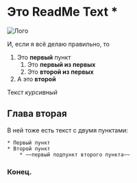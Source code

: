 # Это **ReadMe Text** *

![Лого](https://mindbodyshe.com/wp-content/uploads/2018/07/samples-of-logo-designs-sample-of-company-logo-design-ngo-logo-design-samples.jpg)

И, если я всё делаю правильно, то
1. Это **первый** пункт
	1. Это **первый из первых**
	2. Это **второй из первых**
2. А это **второй**

Текст *курсивный*

## Глава вторая
В ней тоже есть текст с двумя пунктами:

	* Первый пункт
	* Второй пункт
		* ~~первый подпункт второго пункта~~

### Конец.


